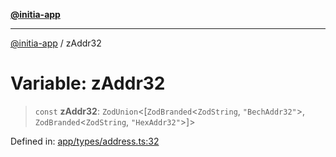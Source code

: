 [**@initia-app**](../types.md)

***

[@initia-app](../types.md) / zAddr32

# Variable: zAddr32

> `const` **zAddr32**: `ZodUnion`\<\[`ZodBranded`\<`ZodString`, `"BechAddr32"`\>, `ZodBranded`\<`ZodString`, `"HexAddr32"`\>\]\>

Defined in: [app/types/address.ts:32](https://github.com/hanwong/app-v2/blob/b6cc29462bca0bededdcec342d091f91e17e428a/app/types/address.ts#L32)

